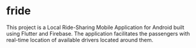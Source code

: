 # fride

This project is a Local Ride-Sharing Mobile Application for Android built using Flutter and
Firebase. The application facilitates the passengers with real-time location of available drivers
located around them.
